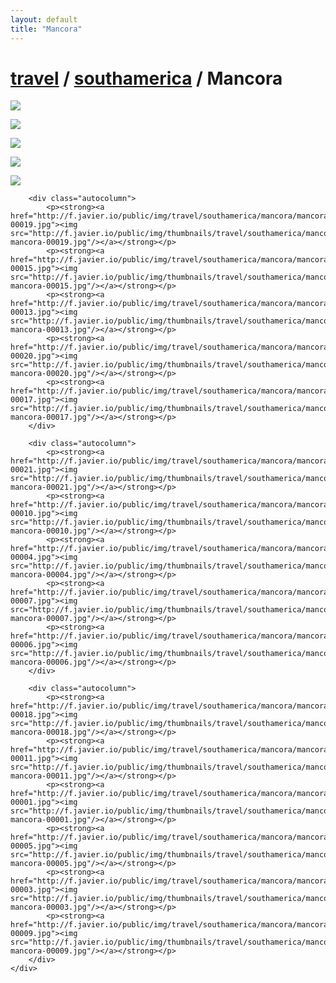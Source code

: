 ```yaml
---
layout: default
title: "Mancora"
---
```


<h1 class="page" style="padding-left:0%;"><a href="/travel.html">travel</a> / <a href="/travel/southamerica.html">southamerica</a> / Mancora</h1>
<div class="page">
    <div class="autowide">
        <div class="autocolumn">
            <p><strong><a href="http://f.javier.io/public/img/travel/southamerica/mancora/mancora-00012.jpg"><img src="http://f.javier.io/public/img/thumbnails/travel/southamerica/mancora/thumbnail-mancora-00012.jpg"/></a></strong></p>
            <p><strong><a href="http://f.javier.io/public/img/travel/southamerica/mancora/mancora-00008.jpg"><img src="http://f.javier.io/public/img/thumbnails/travel/southamerica/mancora/thumbnail-mancora-00008.jpg"/></a></strong></p>
            <p><strong><a href="http://f.javier.io/public/img/travel/southamerica/mancora/mancora-00014.jpg"><img src="http://f.javier.io/public/img/thumbnails/travel/southamerica/mancora/thumbnail-mancora-00014.jpg"/></a></strong></p>
            <p><strong><a href="http://f.javier.io/public/img/travel/southamerica/mancora/mancora-00016.jpg"><img src="http://f.javier.io/public/img/thumbnails/travel/southamerica/mancora/thumbnail-mancora-00016.jpg"/></a></strong></p>
            <p><strong><a href="http://f.javier.io/public/img/travel/southamerica/mancora/mancora-00002.jpg"><img src="http://f.javier.io/public/img/thumbnails/travel/southamerica/mancora/thumbnail-mancora-00002.jpg"/></a></strong></p>
        </div>

        <div class="autocolumn">
            <p><strong><a href="http://f.javier.io/public/img/travel/southamerica/mancora/mancora-00019.jpg"><img src="http://f.javier.io/public/img/thumbnails/travel/southamerica/mancora/thumbnail-mancora-00019.jpg"/></a></strong></p>
            <p><strong><a href="http://f.javier.io/public/img/travel/southamerica/mancora/mancora-00015.jpg"><img src="http://f.javier.io/public/img/thumbnails/travel/southamerica/mancora/thumbnail-mancora-00015.jpg"/></a></strong></p>
            <p><strong><a href="http://f.javier.io/public/img/travel/southamerica/mancora/mancora-00013.jpg"><img src="http://f.javier.io/public/img/thumbnails/travel/southamerica/mancora/thumbnail-mancora-00013.jpg"/></a></strong></p>
            <p><strong><a href="http://f.javier.io/public/img/travel/southamerica/mancora/mancora-00020.jpg"><img src="http://f.javier.io/public/img/thumbnails/travel/southamerica/mancora/thumbnail-mancora-00020.jpg"/></a></strong></p>
            <p><strong><a href="http://f.javier.io/public/img/travel/southamerica/mancora/mancora-00017.jpg"><img src="http://f.javier.io/public/img/thumbnails/travel/southamerica/mancora/thumbnail-mancora-00017.jpg"/></a></strong></p>
        </div>

        <div class="autocolumn">
            <p><strong><a href="http://f.javier.io/public/img/travel/southamerica/mancora/mancora-00021.jpg"><img src="http://f.javier.io/public/img/thumbnails/travel/southamerica/mancora/thumbnail-mancora-00021.jpg"/></a></strong></p>
            <p><strong><a href="http://f.javier.io/public/img/travel/southamerica/mancora/mancora-00010.jpg"><img src="http://f.javier.io/public/img/thumbnails/travel/southamerica/mancora/thumbnail-mancora-00010.jpg"/></a></strong></p>
            <p><strong><a href="http://f.javier.io/public/img/travel/southamerica/mancora/mancora-00004.jpg"><img src="http://f.javier.io/public/img/thumbnails/travel/southamerica/mancora/thumbnail-mancora-00004.jpg"/></a></strong></p>
            <p><strong><a href="http://f.javier.io/public/img/travel/southamerica/mancora/mancora-00007.jpg"><img src="http://f.javier.io/public/img/thumbnails/travel/southamerica/mancora/thumbnail-mancora-00007.jpg"/></a></strong></p>
            <p><strong><a href="http://f.javier.io/public/img/travel/southamerica/mancora/mancora-00006.jpg"><img src="http://f.javier.io/public/img/thumbnails/travel/southamerica/mancora/thumbnail-mancora-00006.jpg"/></a></strong></p>
        </div>

        <div class="autocolumn">
            <p><strong><a href="http://f.javier.io/public/img/travel/southamerica/mancora/mancora-00018.jpg"><img src="http://f.javier.io/public/img/thumbnails/travel/southamerica/mancora/thumbnail-mancora-00018.jpg"/></a></strong></p>
            <p><strong><a href="http://f.javier.io/public/img/travel/southamerica/mancora/mancora-00011.jpg"><img src="http://f.javier.io/public/img/thumbnails/travel/southamerica/mancora/thumbnail-mancora-00011.jpg"/></a></strong></p>
            <p><strong><a href="http://f.javier.io/public/img/travel/southamerica/mancora/mancora-00001.jpg"><img src="http://f.javier.io/public/img/thumbnails/travel/southamerica/mancora/thumbnail-mancora-00001.jpg"/></a></strong></p>
            <p><strong><a href="http://f.javier.io/public/img/travel/southamerica/mancora/mancora-00005.jpg"><img src="http://f.javier.io/public/img/thumbnails/travel/southamerica/mancora/thumbnail-mancora-00005.jpg"/></a></strong></p>
            <p><strong><a href="http://f.javier.io/public/img/travel/southamerica/mancora/mancora-00003.jpg"><img src="http://f.javier.io/public/img/thumbnails/travel/southamerica/mancora/thumbnail-mancora-00003.jpg"/></a></strong></p>
            <p><strong><a href="http://f.javier.io/public/img/travel/southamerica/mancora/mancora-00009.jpg"><img src="http://f.javier.io/public/img/thumbnails/travel/southamerica/mancora/thumbnail-mancora-00009.jpg"/></a></strong></p>
        </div>
    </div>
</div>
